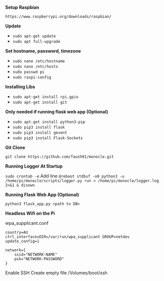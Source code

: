 **Setup Raspbian**

`https://www.raspberrypi.org/downloads/raspbian/`

**Update**

- `sudo apt-get update`
- `sudo apt full-upgrade`

**Set hostname, password, timezone**

- `sudo nano /etc/hostname`
- `sudo nano /etc/hosts`
- `sudo passwd pi`
- `sudo raspi-config`

**Installing Libs**

- `sudo apt-get install rpi.gpio`
- `sudo apt-get install git`

**Only needed if running flask web app (Optional)**

- `sudo apt-get install python3-pip`
- `sudo pip3 install flask`
- `sudo pip3 install gevent`
- `sudo pip3 install Flask-Sockets`

**Git Clone**

`git clone https://github.com/faush01/monocle.git`

**Running Logger At Startup**

`sudo crontab -e`
Add line
`@reboot stdbuf -o0 python3 -u /home/pi/monocle/scripts/logger.py run > /home/pi/monocle/logger.log 2>&1 & disown`

**Running Flask Web App (Optional)**

`python3 flask_app.py <path to DB>`

**Headless Wifi on the Pi**

wpa_supplicant.conf
```
country=AU
ctrl_interface=DIR=/var/run/wpa_supplicant GROUP=netdev
update_config=1

network={
    ssid="NETWORK-NAME"
    psk="NETWORK-PASSWORD"
}
```
Enable SSH
Create empty file /Volumes/boot/ssh



